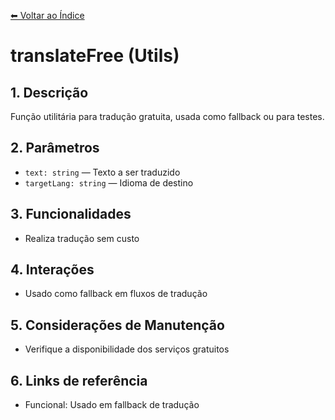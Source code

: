[⬅ Voltar ao Índice](../README_INDEX.md)

# translateFree (Utils)

## 1. Descrição
Função utilitária para tradução gratuita, usada como fallback ou para testes.

## 2. Parâmetros
- `text: string` — Texto a ser traduzido
- `targetLang: string` — Idioma de destino

## 3. Funcionalidades
- Realiza tradução sem custo

## 4. Interações
- Usado como fallback em fluxos de tradução

## 5. Considerações de Manutenção
- Verifique a disponibilidade dos serviços gratuitos

## 6. Links de referência
- Funcional: Usado em fallback de tradução
